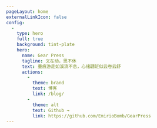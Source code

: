 ```yaml
---
pageLayout: home
externalLinkIcon: false
config:
  -
    type: hero
    full: true
    background: tint-plate
    hero:
      name: Gear Press
      tagline: 文在动，思不休
      text: 墨痕游走如溪流不息，心绪翩跹似云卷云舒
      actions:
        -
          theme: brand
          text: 博客
          link: /blog/
        -
          theme: alt
          text: Github →
          link: https://github.com/EmirioBomb/GearPress
---
```


